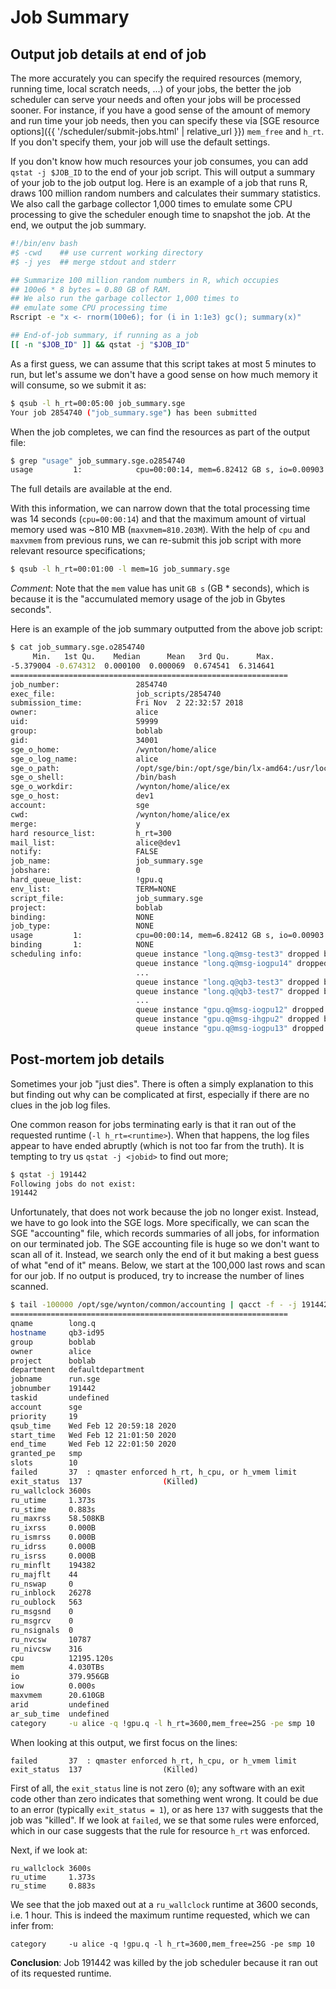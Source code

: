 # Job Summary

## Output job details at end of job

The more accurately you can specify the required resources (memory, running time, local scratch needs, ...) of your jobs, the better the job scheduler can serve your needs and often your jobs will be processed sooner.  For instance, if you have a good sense of the amount of memory and run time your job needs, then you can specify these via [SGE resource options]({{ '/scheduler/submit-jobs.html' | relative_url }}) `mem_free` and `h_rt`.  If you don't specify them, your job will use the default settings.

If you don't know how much resources your job consumes, you can add `qstat -j $JOB_ID` to the end of your job script.  This will output a summary of your job to the job output log.  Here is an example of a job that runs R, draws 100 million random numbers and calculates their summary statistics. We also call the garbage collector 1,000 times to emulate some CPU processing to give the scheduler enough time to snapshot the job.  At the end, we output the job summary.

```sh
#!/bin/env bash
#$ -cwd    ## use current working directory
#$ -j yes  ## merge stdout and stderr

## Summarize 100 million random numbers in R, which occupies
## 100e6 * 8 bytes = 0.80 GB of RAM.
## We also run the garbage collector 1,000 times to
## emulate some CPU processing time
Rscript -e "x <- rnorm(100e6); for (i in 1:1e3) gc(); summary(x)"

## End-of-job summary, if running as a job
[[ -n "$JOB_ID" ]] && qstat -j "$JOB_ID"
```

As a first guess, we can assume that this script takes at most 5 minutes to run, but let's assume we don't have a good sense on how much memory it will consume, so we submit it as:

```sh
$ qsub -l h_rt=00:05:00 job_summary.sge
Your job 2854740 ("job_summary.sge") has been submitted
```

When the job completes, we can find the resources as part of the output file:

```sh
$ grep "usage" job_summary.sge.o2854740
usage         1:            cpu=00:00:14, mem=6.82412 GB s, io=0.00903 GB, vmem=810.203M, maxvmem=810.203M
```
The full details are available at the end.

With this information, we can narrow down that the total processing time was 14 seconds (`cpu=00:00:14`) and that the maximum amount of virtual memory used was ~810 MB (`maxvmem=810.203M`).  With the help of `cpu` and `maxvmem` from previous runs, we can re-submit this job script with more relevant resource specifications;

```sh
$ qsub -l h_rt=00:01:00 -l mem=1G job_summary.sge
```


_Comment_: Note that the `mem` value has unit `GB s` (GB * seconds), which is because it is the "accumulated memory usage of the job in Gbytes seconds".


Here is an example of the job summary outputted from the above job script:

```sh
$ cat job_summary.sge.o2854740
     Min.   1st Qu.    Median      Mean   3rd Qu.      Max.
-5.379004 -0.674312  0.000100  0.000069  0.674541  6.314641
==============================================================
job_number:                 2854740
exec_file:                  job_scripts/2854740
submission_time:            Fri Nov  2 22:32:57 2018
owner:                      alice
uid:                        59999
group:                      boblab
gid:                        34001
sge_o_home:                 /wynton/home/alice
sge_o_log_name:             alice
sge_o_path:                 /opt/sge/bin:/opt/sge/bin/lx-amd64:/usr/local/bin:/usr/bin:/usr/local/sbin:/usr/sbin:/wynton/home/alice/.local/bin:/wynton/home/alice/bin
sge_o_shell:                /bin/bash
sge_o_workdir:              /wynton/home/alice/ex
sge_o_host:                 dev1
account:                    sge
cwd:                        /wynton/home/alice/ex
merge:                      y
hard resource_list:         h_rt=300
mail_list:                  alice@dev1
notify:                     FALSE
job_name:                   job_summary.sge
jobshare:                   0
hard_queue_list:            !gpu.q
env_list:                   TERM=NONE
script_file:                job_summary.sge
project:                    boblab
binding:                    NONE
job_type:                   NONE
usage         1:            cpu=00:00:14, mem=6.82412 GB s, io=0.00903 GB, vmem=810.203M, maxvmem=810.203M
binding       1:            NONE
scheduling info:            queue instance "long.q@msg-test3" dropped because it is temporarily not available
                            queue instance "long.q@msg-iogpu14" dropped because it is temporarily not available
                            ...
                            queue instance "long.q@qb3-test3" dropped because it is disabled
                            queue instance "long.q@qb3-test7" dropped because it is disabled
                            ...
                            queue instance "gpu.q@msg-iogpu12" dropped because it is full
                            queue instance "gpu.q@msg-ihgpu2" dropped because it is full
                            queue instance "gpu.q@msg-iogpu13" dropped because it is full
```


## Post-mortem job details

Sometimes your job "just dies". There is often a simply explanation to this but finding out why can be complicated at first, especially if there are no clues in the job log files.

One common reason for jobs terminating early is that it ran out of the requested runtime (`-l h_rt=<runtime>`).  When that happens, the log files appear to have ended abruptly (which is not too far from the truth).  It is tempting to try us `qstat -j <jobid>` to find out more;

```sh
$ qstat -j 191442
Following jobs do not exist: 
191442
```

Unfortunately, that does not work because the job no longer exist.  Instead, we have to go look into the SGE logs.  More specifically, we can scan the SGE "accounting" file, which records summaries of all jobs, for information on our terminated job.  The SGE accounting file is huge so we don't want to scan all of it.  Instead, we search only the end of it but making a best guess of what "end of it" means.  Below, we start at the 100,000 last rows and scan for our job. If no output is produced, try to increase the number of lines scanned.

```sh
$ tail -100000 /opt/sge/wynton/common/accounting | qacct -f - -j 191442
==============================================================
qname        long.q
hostname     qb3-id95
group        boblab
owner        alice
project      boblab
department   defaultdepartment
jobname      run.sge
jobnumber    191442
taskid       undefined
account      sge
priority     19
qsub_time    Wed Feb 12 20:59:18 2020
start_time   Wed Feb 12 21:01:50 2020
end_time     Wed Feb 12 22:01:50 2020
granted_pe   smp
slots        10
failed       37  : qmaster enforced h_rt, h_cpu, or h_vmem limit
exit_status  137                  (Killed)
ru_wallclock 3600s
ru_utime     1.373s
ru_stime     0.883s
ru_maxrss    58.508KB
ru_ixrss     0.000B
ru_ismrss    0.000B
ru_idrss     0.000B
ru_isrss     0.000B
ru_minflt    194382
ru_majflt    44
ru_nswap     0
ru_inblock   26278
ru_oublock   563
ru_msgsnd    0
ru_msgrcv    0
ru_nsignals  0
ru_nvcsw     10787
ru_nivcsw    316
cpu          12195.120s
mem          4.030TBs
io           379.956GB
iow          0.000s
maxvmem      20.610GB
arid         undefined
ar_sub_time  undefined
category     -u alice -q !gpu.q -l h_rt=3600,mem_free=25G -pe smp 10
```

When looking at this output, we first focus on the lines:

```
failed       37  : qmaster enforced h_rt, h_cpu, or h_vmem limit
exit_status  137                  (Killed)
```

First of all, the `exit_status` line is not zero (`0`); any software with an exit code other than zero indicates that something went wrong.  It could be due to an error (typically `exit_status = 1`), or as here `137` with suggests that the job was "killed".  If we look at `failed`, we se that some rules were enforced, which in our case suggests that the rule for resource `h_rt` was enforced.

Next, if we look at: 
```
ru_wallclock 3600s
ru_utime     1.373s
ru_stime     0.883s
```

We see that the job maxed out at a `ru_wallclock` runtime at 3600 seconds, i.e. 1 hour.  This is indeed the maximum runtime requested, which we can infer from:
```
category     -u alice -q !gpu.q -l h_rt=3600,mem_free=25G -pe smp 10
```

**Conclusion**: Job 191442 was killed by the job scheduler because it ran out of its requested runtime.
